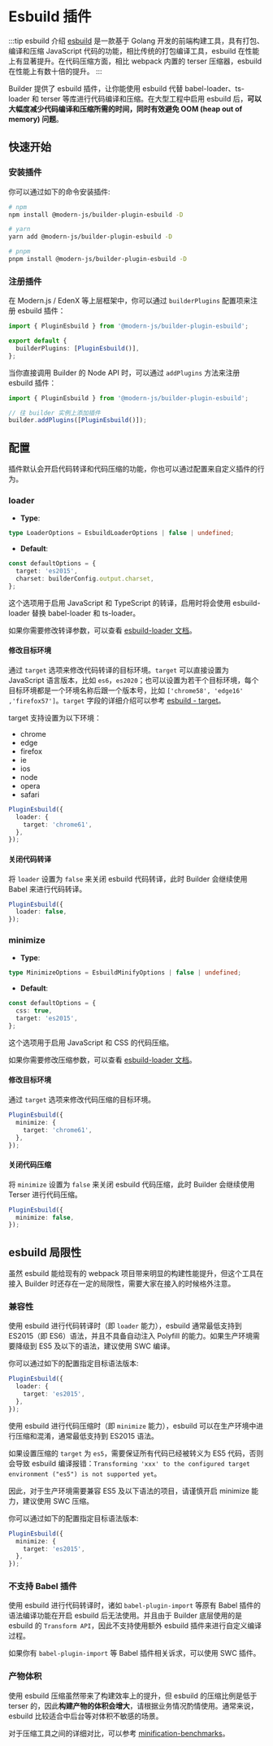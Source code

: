 # Esbuild 插件

:::tip esbuild 介绍
[esbuild](https://esbuild.github.io/) 是一款基于 Golang 开发的前端构建工具，具有打包、编译和压缩 JavaScript 代码的功能，相比传统的打包编译工具，esbuild 在性能上有显著提升。在代码压缩方面，相比 webpack 内置的 terser 压缩器，esbuild 在性能上有数十倍的提升。
:::

Builder 提供了 esbuild 插件，让你能使用 esbuild 代替 babel-loader、ts-loader 和 terser 等库进行代码编译和压缩。在大型工程中启用 esbuild 后，**可以大幅度减少代码编译和压缩所需的时间，同时有效避免 OOM (heap out of memory) 问题**。

## 快速开始

### 安装插件

你可以通过如下的命令安装插件:

```bash
# npm
npm install @modern-js/builder-plugin-esbuild -D

# yarn
yarn add @modern-js/builder-plugin-esbuild -D

# pnpm
pnpm install @modern-js/builder-plugin-esbuild -D
```

### 注册插件

在 Modern.js / EdenX 等上层框架中，你可以通过 `builderPlugins` 配置项来注册 esbuild 插件：

```ts
import { PluginEsbuild } from '@modern-js/builder-plugin-esbuild';

export default {
  builderPlugins: [PluginEsbuild()],
};
```

当你直接调用 Builder 的 Node API 时，可以通过 `addPlugins` 方法来注册 esbuild 插件：

```js
import { PluginEsbuild } from '@modern-js/builder-plugin-esbuild';

// 往 builder 实例上添加插件
builder.addPlugins([PluginEsbuild()]);
```

## 配置

插件默认会开启代码转译和代码压缩的功能，你也可以通过配置来自定义插件的行为。

### loader

- **Type**:

```ts
type LoaderOptions = EsbuildLoaderOptions | false | undefined;
```

- **Default**:

```ts
const defaultOptions = {
  target: 'es2015',
  charset: builderConfig.output.charset,
};
```

这个选项用于启用 JavaScript 和 TypeScript 的转译，启用时将会使用 esbuild-loader 替换 babel-loader 和 ts-loader。

如果你需要修改转译参数，可以查看 [esbuild-loader 文档](https://github.com/privatenumber/esbuild-loader#loader)。

#### 修改目标环境

通过 `target` 选项来修改代码转译的目标环境。`target` 可以直接设置为 JavaScript 语言版本，比如 `es6`，`es2020`；也可以设置为若干个目标环境，每个目标环境都是一个环境名称后跟一个版本号，比如 `['chrome58', 'edge16' ,'firefox57']`。`target` 字段的详细介绍可以参考 [esbuild - target](https://esbuild.github.io/api/#target)。

target 支持设置为以下环境：

- chrome
- edge
- firefox
- ie
- ios
- node
- opera
- safari

```ts
PluginEsbuild({
  loader: {
    target: 'chrome61',
  },
});
```

#### 关闭代码转译

将 `loader` 设置为 `false` 来关闭 esbuild 代码转译，此时 Builder 会继续使用 Babel 来进行代码转译。

```ts
PluginEsbuild({
  loader: false,
});
```

### minimize

- **Type**:

```ts
type MinimizeOptions = EsbuildMinifyOptions | false | undefined;
```

- **Default**:

```ts
const defaultOptions = {
  css: true,
  target: 'es2015',
};
```

这个选项用于启用 JavaScript 和 CSS 的代码压缩。

如果你需要修改压缩参数，可以查看 [esbuild-loader 文档](https://github.com/privatenumber/esbuild-loader#minifyplugin)。

#### 修改目标环境

通过 `target` 选项来修改代码压缩的目标环境。

```ts
PluginEsbuild({
  minimize: {
    target: 'chrome61',
  },
});
```

#### 关闭代码压缩

将 `minimize` 设置为 `false` 来关闭 esbuild 代码压缩，此时 Builder 会继续使用 Terser 进行代码压缩。

```ts
PluginEsbuild({
  minimize: false,
});
```

## esbuild 局限性

虽然 esbuild 能给现有的 webpack 项目带来明显的构建性能提升，但这个工具在接入 Builder 时还存在一定的局限性，需要大家在接入的时候格外注意。

### 兼容性

使用 esbuild 进行代码转译时（即 `loader` 能力），esbuild 通常最低支持到 ES2015（即 ES6）语法，并且不具备自动注入 Polyfill 的能力。如果生产环境需要降级到 ES5 及以下的语法，建议使用 SWC 编译。

你可以通过如下的配置指定目标语法版本:

```ts
PluginEsbuild({
  loader: {
    target: 'es2015',
  },
});
```

使用 esbuild 进行代码压缩时（即 `minimize` 能力），esbuild 可以在生产环境中进行压缩和混淆，通常最低支持到 ES2015 语法。

如果设置压缩的 `target` 为 `es5`，需要保证所有代码已经被转义为 ES5 代码，否则会导致 esbuild 编译报错：`Transforming 'xxx' to the configured target environment ("es5") is not supported yet`。

因此，对于生产环境需要兼容 ES5 及以下语法的项目，请谨慎开启 minimize 能力，建议使用 SWC 压缩。

你可以通过如下的配置指定目标语法版本:

```ts
PluginEsbuild({
  minimize: {
    target: 'es2015',
  },
});
```

### 不支持 Babel 插件

使用 esbuild 进行代码转译时，诸如 `babel-plugin-import` 等原有 Babel 插件的语法编译功能在开启 esbuild 后无法使用。并且由于 Builder 底层使用的是 esbuild 的 `Transform API`，因此不支持使用额外 esbuild 插件来进行自定义编译过程。

如果你有 `babel-plugin-import` 等 Babel 插件相关诉求，可以使用 SWC 插件。

### 产物体积

使用 esbuild 压缩虽然带来了构建效率上的提升，但 esbuild 的压缩比例是低于 terser 的，因此**构建产物的体积会增大**，请根据业务情况酌情使用。通常来说，esbuild 比较适合中后台等对体积不敏感的场景。

对于压缩工具之间的详细对比，可以参考 [minification-benchmarks](https://github.com/privatenumber/minification-benchmarks)。
